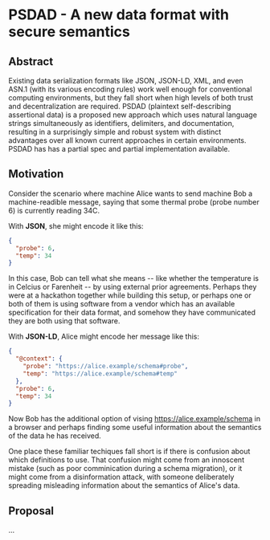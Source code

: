 
# PSDAD - A new data format with secure semantics

## Abstract

Existing data serialization formats like JSON, JSON-LD, XML, and even
ASN.1 (with its various encoding rules) work well enough for
conventional computing environments, but they fall short when high
levels of both trust and decentralization are required. PSDAD
(plaintext self-describing assertional data) is a proposed new
approach which uses natural language strings simultaneously as
identifiers, delimiters, and documentation, resulting in a
surprisingly simple and robust system with distinct advantages over
all known current approaches in certain environments.  PSDAD has has a
partial spec and partial implementation available.

## Motivation

Consider the scenario where machine Alice wants to send machine Bob a
machine-readible message, saying that some thermal probe (probe number
6) is currently reading 34C.

With **JSON**, she might encode it like this:

```json
{ 
  "probe": 6, 
  "temp": 34 
}
```

In this case, Bob can tell what she means -- like whether the
temperature is in Celcius or Farenheit -- by using external prior
agreements.  Perhaps they were at a hackathon together while building
this setup, or perhaps one or both of them is using software from a
vendor which has an available specification for their data format, and
somehow they have communicated they are both using that software.

With **JSON-LD**, Alice might encode her message like this:
```json
{
  "@context": {
    "probe": "https://alice.example/schema#probe",
    "temp": "https://alice.example/schema#temp"
  },
  "probe": 6, 
  "temp": 34 
}
```

Now Bob has the additional option of vising
https://alice.example/schema in a browser and perhaps finding some
useful information about the semantics of the data he has received.

One place these familiar techiques fall short is if there is confusion
about which definitions to use. That confusion might come from an
innoscent mistake (such as poor comminication during a schema migration), or it
might come from a disinformation attack, with someone deliberately
spreading misleading information about the semantics of Alice's data.






## Proposal

...
